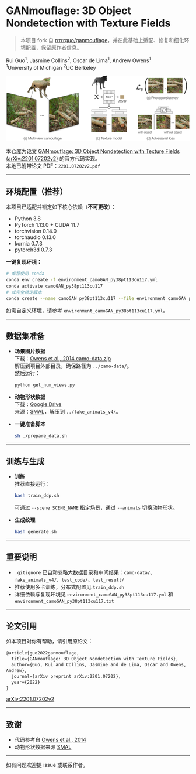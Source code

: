 # GANmouflage: 3D Object Nondetection with Texture Fields

> 本项目 fork 自 [rrrrrguo/ganmouflage](https://github.com/rrrrrguo/ganmouflage)，并在此基础上适配、修复和细化环境配置，保留原作者信息。

Rui Guo<sup>1</sup>, Jasmine Collins<sup>2</sup>, Oscar de Lima<sup>1</sup>, Andrew Owens<sup>1</sup>  
<sup>1</sup>University of Michigan <sup>2</sup>UC Berkeley

![teaser](teaser_github.PNG)

本仓库为论文 [GANmouflage: 3D Object Nondetection with Texture Fields (arXiv:2201.07202v2)](https://arxiv.org/abs/2201.07202) 的官方代码实现。  
本地已附带论文 PDF：`2201.07202v2.pdf`

---

## 环境配置（推荐）

本项目已适配并锁定如下核心依赖（**不可更改**）：
- Python 3.8
- PyTorch 1.13.0 + CUDA 11.7
- torchvision 0.14.0
- torchaudio 0.13.0
- kornia 0.7.3
- pytorch3d 0.7.3

**一键复现环境：**
```bash
# 推荐使用 conda
conda env create -f environment_camoGAN_py38pt113cu117.yml
conda activate camoGAN_py38pt113cu117
# 或完全锁定版本
conda create --name camoGAN_py38pt113cu117 --file environment_camoGAN_py38pt113cu117.txt
```
如需自定义环境，请参考 `environment_camoGAN_py38pt113cu117.yml`。

---

## 数据集准备

- **场景图片数据**  
  下载：[Owens et al., 2014 camo-data.zip](https://andrewowens.com/camo/camo-data.zip)  
  解压到项目外部目录，确保路径为 `../camo-data/`。  
  然后运行：
  ```bash
  python get_num_views.py
  ```

- **动物形状数据**  
  下载：[Google Drive](https://drive.google.com/file/d/1gZJgqx4Lwp--oHAJQ3ZCwpWZHQEjncvO/view?usp=sharing)  
  来源：[SMAL](https://smal.is.tue.mpg.de/)，解压到 `../fake_animals_v4/`。

- **一键准备脚本**  
  ```bash
  sh ./prepare_data.sh
  ```

---

## 训练与生成

- **训练**  
  推荐直接运行：
  ```bash
  bash train_ddp.sh
  ```
  可通过 `--scene SCENE_NAME` 指定场景，通过 `--animals` 切换动物形状。

- **生成纹理**  
  ```bash
  bash generate.sh
  ```

---

## 重要说明

- `.gitignore` 已自动忽略大数据目录和中间结果：`camo-data/`、`fake_animals_v4/`、`test_code/`、`test_result/`
- 推荐使用多卡训练，分布式配置见 `train_ddp.sh`
- 详细依赖与复现环境见 `environment_camoGAN_py38pt113cu117.yml` 和 `environment_camoGAN_py38pt113cu117.txt`

---

## 论文引用

如本项目对你有帮助，请引用原论文：

```
@article{guo2022ganmouflage,
  title={GANmouflage: 3D Object Nondetection with Texture Fields},
  author={Guo, Rui and Collins, Jasmine and de Lima, Oscar and Owens, Andrew},
  journal={arXiv preprint arXiv:2201.07202},
  year={2022}
}
```
[arXiv:2201.07202v2](https://arxiv.org/abs/2201.07202)

---

## 致谢

- 代码参考自 [Owens et al., 2014](https://andrewowens.com/camo/)
- 动物形状数据来源 [SMAL](https://smal.is.tue.mpg.de/)

---

如有问题欢迎提 issue 或联系作者。
